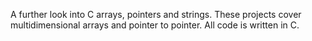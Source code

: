 A further look into C arrays, pointers and strings.
These projects cover multidimensional arrays and pointer to pointer.
All code is written in C.